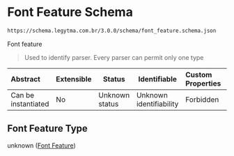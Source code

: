 # Font Feature Schema

```txt
https://schema.legytma.com.br/3.0.0/schema/font_feature.schema.json
```

Font feature


> Used to identify parser. Every parser can permit only one type
>

| Abstract            | Extensible | Status         | Identifiable            | Custom Properties | Additional Properties | Access Restrictions | Defined In                                                                            |
| :------------------ | ---------- | -------------- | ----------------------- | :---------------- | --------------------- | ------------------- | ------------------------------------------------------------------------------------- |
| Can be instantiated | No         | Unknown status | Unknown identifiability | Forbidden         | Allowed               | none                | [font_feature.schema.json](../schema/font_feature.schema.json) |

## Font Feature Type

unknown ([Font Feature](font_feature.md))
